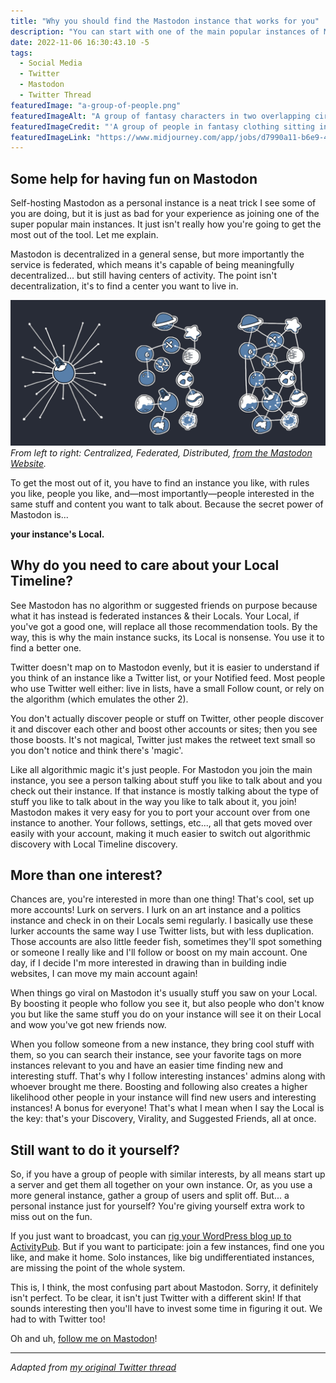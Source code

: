 ```yaml
---
title: "Why you should find the Mastodon instance that works for you"
description: "You can start with one of the main popular instances of Mastodon but, if you want to make it fun, you need to find an instance that matches your interests."
date: 2022-11-06 16:30:43.10 -5
tags:
  - Social Media
  - Twitter
  - Mastodon
  - Twitter Thread
featuredImage: "a-group-of-people.png"
featuredImageAlt: "A group of fantasy characters in two overlapping circles divided into even partitioned slices all reaching towards the center with a glowing figure in the center of the right circle"
featuredImageCredit: "'A group of people in fantasy clothing sitting in a circle staring at a computer, realistic', as generated by MidJourney. (No, I don't get it either, but I like it anyway)"
featuredImageLink: "https://www.midjourney.com/app/jobs/d7990a11-b6e9-4e05-ba1b-25b03e97708b/"
---
```


## Some help for having fun on Mastodon

Self-hosting Mastodon as a personal instance is a neat trick I see some of you are doing, but it is just as bad for your experience as joining one of the super popular main instances. It just isn't really how you're going to get the most out of the tool. Let me explain.

Mastodon is decentralized in a general sense, but more importantly the service is federated, which means it's capable of being meaningfully decentralized... but still having centers of activity. The point isn't decentralization, it's to find a center you want to live in.

![From left to right: Centralized, Federated, Distributed](/img/network-models.jpg)
*From left to right: Centralized, Federated, Distributed, [from the Mastodon Website](https://docs.joinmastodon.org/).*

To get the most out of it, you have to find an instance you like, with rules you like, people you like, and—most importantly—people interested in the same stuff and content you want to talk about. Because the secret power of Mastodon is...

**your instance's Local.**

## Why do you need to care about your Local Timeline?

See Mastodon has no algorithm or suggested friends on purpose because what it has instead is federated instances & their Locals. Your Local, if you've got a good one, will replace all those recommendation tools. By the way, this is why the main instance sucks, its Local is nonsense. You use it to find a better one.

Twitter doesn't map on to Mastodon evenly, but it is easier to understand if you think of an instance like a Twitter list, or your Notified feed. Most people who use Twitter well either: live in lists, have a small Follow count, or rely on the algorithm (which emulates the other 2).

You don't actually discover people or stuff on Twitter, other people discover it and discover each other and boost other accounts or sites; then you see those boosts. It's not magical, Twitter just makes the retweet text small so you don't notice and think there's 'magic'.

Like all algorithmic magic it's just people. For Mastodon you join the main instance, you see a person talking about stuff you like to talk about and you check out their instance. If that instance is mostly talking about the type of stuff you like to talk about in the way you like to talk about it, you join! Mastodon makes it very easy for you to port your account over from one instance to another. Your follows, settings, etc..., all that gets moved over easily with your account, making it much easier to switch out algorithmic discovery with Local Timeline discovery.

## More than one interest?

Chances are, you're interested in more than one thing! That's cool, set up more accounts! Lurk on servers. I lurk on an art instance and a politics instance and check in on their Locals semi regularly. I basically use these lurker accounts the same way I use Twitter lists, but with less duplication. Those accounts are also little feeder fish, sometimes they'll spot something or someone I really like and I'll follow or boost on my main account. One day, if I decide I'm more interested in drawing than in building indie websites, I can move my main account again!

When things go viral on Mastodon it's usually stuff you saw on your Local. By boosting it people who follow you see it, but also people who don't know you but like the same stuff you do on your instance will see it on their Local and wow you've got new friends now.

When you follow someone from a new instance, they bring cool stuff with them, so you can search their instance, see your favorite tags on more instances relevant to you and have an easier time finding new and interesting stuff. That's why I follow interesting instances' admins along with whoever brought me there. Boosting and following also creates a higher likelihood other people in your instance will find new users and interesting instances! A bonus for everyone! That's what I mean when I say the Local is the key: that's your Discovery, Virality, and Suggested Friends, all at once.

## Still want to do it yourself?

So, if you have a group of people with similar interests, by all means start up a server and get them all together on your own instance. Or, as you use a more general instance, gather a group of users and split off. But... a personal instance just for yourself? You're giving yourself extra work to miss out on the fun.

If you just want to broadcast, you can [rig your WordPress blog up to ActivityPub](https://indieweb.org/WordPress_ActivityPub_plugin). But if you want to participate: join a few instances, find one you like, and make it home. Solo instances, like big undifferentiated instances, are missing the point of the whole system.

This is, I think, the most confusing part about Mastodon. Sorry, it definitely isn't perfect. To be clear, it isn't just Twitter with a different skin! If that sounds interesting then you'll have to invest some time in figuring it out. We had to with Twitter too!

Oh and uh, [follow me on Mastodon](https://indieweb.social/@Chronotope)!

----

*Adapted from [my original Twitter thread](https://twitter.com/Chronotope/status/1588145803796807682)*
